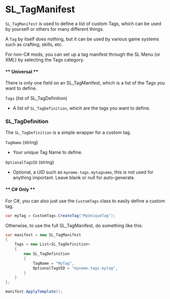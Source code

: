 # SL_TagManifest

`SL_TagManifest` is used to define a list of custom Tags, which can be used by yourself or others for many different things.

A `Tag` by itself does nothing, but it can be used by various game systems such as crafting, skills, etc.

For non-C# mods, you can set up a tag manifest through the SL Menu (or XML) by selecting the Tags category.

<!-- tabs:start -->

#### ** Universal **

There is only one field on an SL_TagManifest, which is a list of the Tags you want to define.

`Tags` (list of SL_TagDefinition)
* A list of `SL_TagDefinition`, which are the tags you want to define.

### SL_TagDefinition

The `SL_TagDefinition` is a simple wrapper for a custom tag.

`TagName` (string)
* Your unique Tag Name to define.

`OptionalTagUID` (string)
* Optional, a UID such as `myname.tags.mytagname`, this is not used for anything important. Leave blank or null for auto-generate.

#### ** C# Only **

For C#, you can also just use the `CustomTags` class to easily define a custom tag.

```csharp
var myTag = CustomTags.CreateTag("MyUniqueTag");
```

Otherwise, to use the full SL_TagManifest, do something like this:

```csharp
var manifest = new SL_TagManifest
{
    Tags = new List<SL_TagDefinition>
    {
        new SL_TagDefinition
        {
            TagName = "MyTag",
            OptionalTagUID = "myname.tags.mytag",
        }
    }
};

manifest.ApplyTemplate();
```

<!-- tabs:end -->